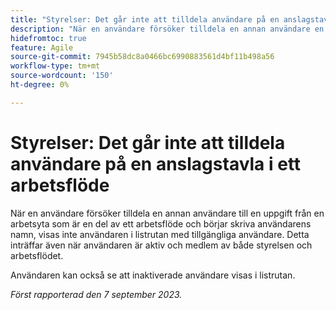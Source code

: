 ```yaml
---
title: "Styrelser: Det går inte att tilldela användare på en anslagstavla i ett arbetsflöde"
description: "När en användare försöker tilldela en annan användare en uppgift från en arbetsyta som är en del av ett arbetsflöde och börjar skriva användarens namn, visas inte användaren i listrutan med tillgängliga användare. Detta inträffar även när användaren är aktiv och medlem av både styrelsen och arbetsflödet."
hidefromtoc: true
feature: Agile
source-git-commit: 7945b58dc8a0466bc6990883561d4bf11b498a56
workflow-type: tm+mt
source-wordcount: '150'
ht-degree: 0%

---
```



# Styrelser: Det går inte att tilldela användare på en anslagstavla i ett arbetsflöde

När en användare försöker tilldela en annan användare till en uppgift från en arbetsyta som är en del av ett arbetsflöde och börjar skriva användarens namn, visas inte användaren i listrutan med tillgängliga användare. Detta inträffar även när användaren är aktiv och medlem av både styrelsen och arbetsflödet.

Användaren kan också se att inaktiverade användare visas i listrutan.

_Först rapporterad den 7 september 2023._
